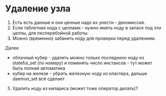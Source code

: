 # Удаление узла

1. Есть есть данные и они ценные надо их унести - декомиссия.
2. Если таблетная нода с целлами - нужно иметь ноду в запасе под эти целлы, для песперебойной работы.
3. Можно (временно) забанить ноду для проверки перед удалением.

Далее
 - облачный кубер - удалить можно только последнюю ноду из stateful_set (по номеру) и поменять число инстансов - тут может быть полная автоматика
 - кубер на железе - убрать железную ноду из кластера, дальше daemon_set всё сделает

5. Удалить ноду из кипариса (может тоже оператор делать)?

